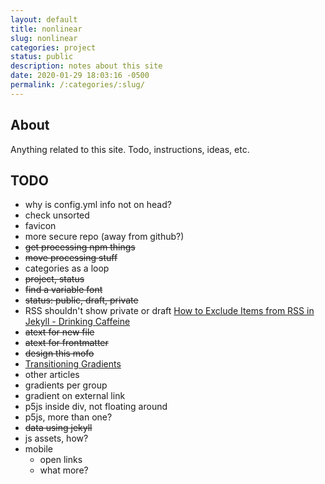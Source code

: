 ```yaml
---
layout: default
title: nonlinear
slug: nonlinear
categories: project
status: public
description: notes about this site
date: 2020-01-29 18:03:16 -0500
permalink: /:categories/:slug/
---
```


## About

Anything related to this site. Todo, instructions, ideas, etc.

## TODO

- why is config.yml info not on head?
- check unsorted
- favicon
- more secure repo (away from github?)
- ~~get processing npm things~~
- ~~move processing stuff~~
- categories as a loop
- ~~project, status~~
- ~~find a variable font~~
- ~~status: public, draft, private~~
- RSS shouldn't show private or draft [How to Exclude Items from RSS in Jekyll - Drinking Caffeine](https://www.drinkingcaffeine.com/rss-exclude-jekyll/)
- ~~atext for new file~~
- ~~atext for frontmatter~~
- ~~design this mofo~~
- [Transitioning Gradients](https://keithjgrant.com/posts/2017/07/transitioning-gradients/)
- other articles
- gradients per group
- gradient on external link
- p5js inside div, not floating around
- p5js, more than one?
- ~~data using jekyll~~
- js assets, how?
- mobile
   - open links
   - what more?